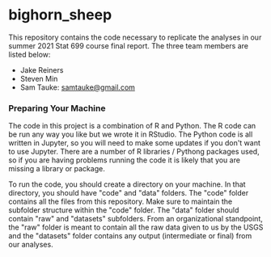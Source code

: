 # bighorn_sheep


This repository contains the code necessary to replicate the analyses in our summer 2021 Stat 699 course final report.  The three team members are listed below:
  - Jake Reiners
  - Steven Min
  - Sam Tauke:  samtauke@gmail.com


### Preparing Your Machine

The code in this project is a combination of R and Python.  The R code can be run any way you like but we wrote it in RStudio.  The Python code is all written in Jupyter, so you will need to make some updates if you don't want to use Jupyter.  There are a number of R libraries / Pythong packages used, so if you are having problems running the code it is likely that you are missing a library or package.

To run the code, you should create a directory on your machine.  In that directory, you should have "code" and "data" folders.  The "code" folder contains all the files from this repository.  Make sure to maintain the subfolder structure within the "code" folder.  The "data" folder should contain "raw" and "datasets" subfolders.  From an organizational standpoint, the "raw" folder is meant to contain all the raw data given to us by the USGS and the "datasets" folder contains any output (intermediate or final) from our analyses.


